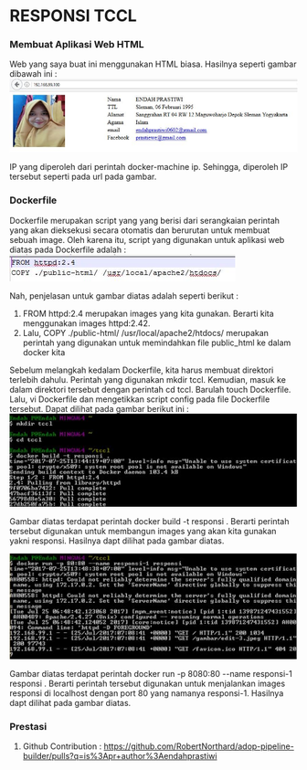 # RESPONSI TCCL

### Membuat Aplikasi Web HTML

Web yang saya buat ini menggunakan HTML biasa. Hasilnya seperti gambar dibawah ini :
![hasil.JPG](https://github.com/endahprastiwi/responsitccl/blob/master/hasil.JPG)

IP yang diperoleh dari perintah docker-machine ip. Sehingga, diperoleh IP tersebut seperti pada url pada gambar.

### Dockerfile
Dockerfile merupakan script yang yang berisi dari serangkaian perintah yang akan dieksekusi secara otomatis dan berurutan untuk membuat sebuah image. Oleh karena itu, script yang digunakan untuk aplikasi web diatas pada Dockerfile adalah :
![3.JPG](https://github.com/endahprastiwi/responsitccl/blob/master/3.JPG)

Nah, penjelasan untuk gambar diatas adalah seperti berikut :
1. FROM httpd:2.4 merupakan images yang kita gunakan. Berarti kita menggunakan images httpd:2.42. 
2. Lalu, COPY ./public-html/ /usr/local/apache2/htdocs/ merupakan perintah yang digunakan untuk memindahkan file public_html ke dalam docker kita

Sebelum melangkah kedalam Dockerfile, kita harus membuat direktori terlebih dahulu. Perintah yang digunakan mkdir tccl. Kemudian, masuk ke dalam direktori tersebut dengan perintah cd tccl. Barulah touch Dockerfile. Lalu, vi Dockerfile dan mengetikkan script config pada file Dockerfile tersebut. Dapat dilihat pada gambar berikut ini :
![1.JPG](https://github.com/endahprastiwi/responsitccl/blob/master/1.JPG)

Gambar diatas terdapat perintah docker build -t responsi . Berarti perintah tersebut digunakan untuk membangun images yang akan kita gunakan yakni responsi. Hasilnya dapt dilihat pada gambar diatas.

![2.JPG](https://github.com/endahprastiwi/responsitccl/blob/master/2.JPG)

Gambar diatas terdapat perintah docker run -p 8080:80 --name responsi-1 responsi . Berarti perintah tersebut digunakan untuk menjalankan images responsi di localhost dengan port 80 yang namanya responsi-1. Hasilnya dapt dilihat pada gambar diatas.



### Prestasi
1. Github Contribution : https://github.com/RobertNorthard/adop-pipeline-builder/pulls?q=is%3Apr+author%3Aendahprastiwi                        


